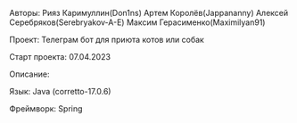 Авторы:
Рияз Каримуллин(Don1ns)
Артем Королёв(Jappananny)
Алексей Серебряков(Serebryakov-A-E)
Максим Герасименко(Maximilyan91)

Проект: Телеграм бот для приюта котов или собак

Старт проекта: 07.04.2023

Описание:

Язык: Java (corretto-17.0.6)

Фреймворк: Spring
